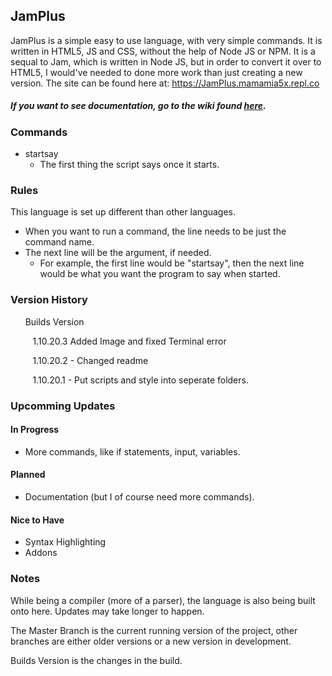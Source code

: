 ## **JamPlus**
JamPlus is a simple easy to use language, with very simple commands. It is written in HTML5, JS and CSS, without the help of Node JS or NPM. It is a sequal to Jam, which is written in Node JS, but in order to convert it over to HTML5, I would've needed to done more work than just creating a new version. The site can be found here at: https://JamPlus.mamamia5x.repl.co


##### *If you want to see documentation, go to the wiki found [here](https://github.com/mamamia5x/JamPlus/wiki).*
### Commands
- startsay
  - The first thing the script says once it starts.

### Rules
This language is set up different than other languages.
- When you want to run a command, the line needs to be just the command name.
- The next line will be the argument, if needed.
  - For example, the first line would be "startsay", then the next line would be what you want the program to say when started.

### Version History

&nbsp;&nbsp;&nbsp;&nbsp;&nbsp;&nbsp;Builds Version

&nbsp;&nbsp;&nbsp;&nbsp;&nbsp;&nbsp;&nbsp;&nbsp; 1.10.20.3 Added Image and fixed Terminal error

&nbsp;&nbsp;&nbsp;&nbsp;&nbsp;&nbsp;&nbsp;&nbsp; 1.10.20.2 - Changed readme

&nbsp;&nbsp;&nbsp;&nbsp;&nbsp;&nbsp;&nbsp;&nbsp; 1.10.20.1 - Put scripts and style into seperate folders.

### Upcomming Updates
#### In Progress
  * More commands, like if statements, input, variables.
#### Planned
  * Documentation (but I of course need more commands).
#### Nice to Have
  * Syntax Highlighting
  * Addons

### Notes
While being a compiler (more of a parser), the language is also being built onto here. Updates may take longer to happen.

The Master Branch is the current running version of the project, other branches are either older versions or a new version in development.

Builds Version is the changes in the build.